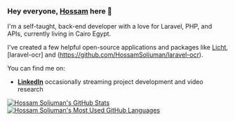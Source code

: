 ### Hey everyone, [Hossam]([https://HossamSoliuman.com](https://www.linkedin.com/in/hossam-soliuman-a62753228)) here 👋

I'm a self-taught, back-end developer with a love for Laravel, PHP, and APIs, currently living in Cairo Egypt.

I've created a few helpful open-source applications and packages like [Licht](https://github.com/HossamSoliuman/licht),[laravel-ocr] and (https://github.com/HossamSoliuman/laravel-ocr).

You can find me on:

- **[LinkedIn](https://www.linkedin.com/in/hossam-soliuman-a62753228)** occasionally streaming project development and video research

<a href="https://github.com/HossamSoliuman/github-readme-stats">
  <img align="top" src="https://github-readme-stats.vercel.app/api?username=HossamSoliuman&hide=contribs&count_private=true&theme=dracula&show_icons=true" alt="Hossam Soliuman's GitHub Stats" />
</a>

<a href="https://github.com/HossamSoliuman/github-readme-stats">
  <img align="top" src="https://github-readme-stats.vercel.app/api/top-langs/?username=HossamSoliuman&count_private=true&theme=dracula&show_icons=true&hide=css&layout=compact&card_width=270" alt="Hossam Soliuman's Most Used GitHub Languages" />
</a>
